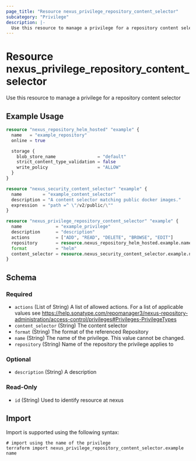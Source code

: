 ```yaml
---
page_title: "Resource nexus_privilege_repository_content_selector"
subcategory: "Privilege"
description: |-
  Use this resource to manage a privilege for a repository content selector
---
```

# Resource nexus_privilege_repository_content_selector
Use this resource to manage a privilege for a repository content selector
## Example Usage
```terraform
resource "nexus_repository_helm_hosted" "example" {
  name   = "example_repository"
  online = true

  storage {
    blob_store_name                = "default"
    strict_content_type_validation = false
    write_policy                   = "ALLOW"
  }
}

resource "nexus_security_content_selector" "example" {
  name        = "example_content_selector"
  description = "A content selector matching public docker images."
  expression  = "path =^ \"/v2/public/\""
}

resource "nexus_privilege_repository_content_selector" "example" {
  name             = "example_privilege"
  description      = "description"
  actions          = ["ADD", "READ", "DELETE", "BROWSE", "EDIT"]
  repository       = resource.nexus_repository_helm_hosted.example.name
  format           = "helm"
  content_selector = resource.nexus_security_content_selector.example.name
}
```
<!-- schema generated by tfplugindocs -->
## Schema

### Required

- `actions` (List of String) A list of allowed actions. For a list of applicable values see https://help.sonatype.com/repomanager3/nexus-repository-administration/access-control/privileges#Privileges-PrivilegeTypes
- `content_selector` (String) The content selector
- `format` (String) The format of the referenced Repository
- `name` (String) The name of the privilege. This value cannot be changed.
- `repository` (String) Name of the repository the privilege applies to

### Optional

- `description` (String) A description

### Read-Only

- `id` (String) Used to identify resource at nexus
## Import
Import is supported using the following syntax:
```shell
# import using the name of the privilege
terraform import nexus_privilege_repository_content_selector.example name
```
